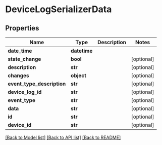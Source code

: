 # DeviceLogSerializerData

## Properties
Name | Type | Description | Notes
------------ | ------------- | ------------- | -------------
**date_time** | **datetime** |  | 
**state_change** | **bool** |  | [optional] 
**description** | **str** |  | [optional] 
**changes** | **object** |  | [optional] 
**event_type_description** | **str** |  | [optional] 
**device_log_id** | **str** |  | [optional] 
**event_type** | **str** |  | [optional] 
**data** | **str** |  | [optional] 
**id** | **str** |  | [optional] 
**device_id** | **str** |  | [optional] 

[[Back to Model list]](../README.md#documentation-for-models) [[Back to API list]](../README.md#documentation-for-api-endpoints) [[Back to README]](../README.md)


